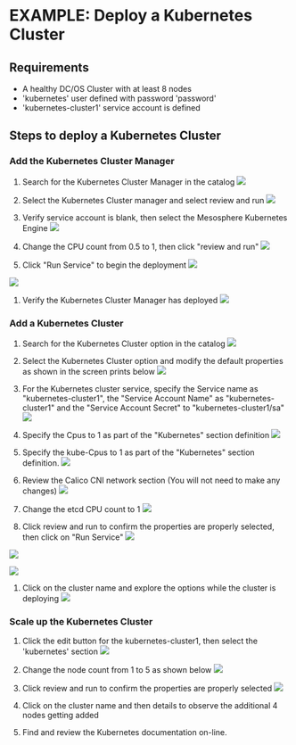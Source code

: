 # EXAMPLE: Deploy a Kubernetes Cluster

## Requirements
* A healthy DC/OS Cluster with at least 8 nodes
* 'kubernetes' user defined with password 'password'
* 'kubernetes-cluster1' service account is defined

## Steps to deploy a Kubernetes Cluster
### Add the Kubernetes Cluster Manager
1. Search for the Kubernetes Cluster Manager in the catalog
![](https://raw.githubusercontent.com/markfjohnson/SBC_demo/master/Legacy/images/k_1-1.png)

1. Select the Kubernetes Cluster manager and select review and run
![](https://raw.githubusercontent.com/markfjohnson/SBC_demo/master/Legacy/images/k_1-2.png)

1. Verify service account is blank, then select the Mesosphere Kubernetes Engine
![](https://raw.githubusercontent.com/markfjohnson/SBC_demo/master/Legacy/images/k_1-3.png)

1. Change the CPU count from 0.5 to 1, then click "review and run"
![](https://raw.githubusercontent.com/markfjohnson/SBC_demo/master/Legacy/images/k_1-4.png)

1. Click "Run Service" to begin the deployment
![](https://raw.githubusercontent.com/markfjohnson/SBC_demo/master/Legacy/images/k_1-5.png) 

![](https://raw.githubusercontent.com/markfjohnson/SBC_demo/master/Legacy/images/k_1-6.png)


1. Verify the Kubernetes Cluster Manager has deployed
![](https://raw.githubusercontent.com/markfjohnson/SBC_demo/master/Legacy/images/k_1-7.png)

### Add a Kubernetes Cluster
1. Search for the Kubernetes Cluster option in the catalog
![](https://raw.githubusercontent.com/markfjohnson/SBC_demo/master/Legacy/images/k-2-1.png)

1. Select the Kubernetes Cluster option and modify the default properties as shown in the screen prints below
![](https://raw.githubusercontent.com/markfjohnson/SBC_demo/master/Legacy/images/k-2-2.png)


1. For the Kubernetes cluster service, specify the Service name as "kubernetes-cluster1", the "Service Account Name" as "kubernetes-cluster1" and the "Service Account Secret" to "kubernetes-cluster1/sa"
![](https://raw.githubusercontent.com/markfjohnson/SBC_demo/master/Legacy/images/k-2-3.png)

1. Specify the Cpus to 1 as part of the "Kubernetes" section definition
![](https://raw.githubusercontent.com/markfjohnson/SBC_demo/master/Legacy/images/k-2-4a.png)

1. Specify the kube-Cpus to 1 as part of the "Kubernetes" section definition.
![](https://raw.githubusercontent.com/markfjohnson/SBC_demo/master/Legacy/images/k-2-4b.png)

1. Review the Calico CNI network section (You will not need to make any changes)
![](https://raw.githubusercontent.com/markfjohnson/SBC_demo/master/Legacy/images/k-2-4c.png)

1. Change the etcd CPU count to 1
![](https://raw.githubusercontent.com/markfjohnson/SBC_demo/master/Legacy/images/k-2-5.png)


1. Click review and run to confirm the properties are properly selected, then click on "Run Service"
![](https://raw.githubusercontent.com/markfjohnson/SBC_demo/master/Legacy/images/k-2-6.png)


![](https://raw.githubusercontent.com/markfjohnson/SBC_demo/master/Legacy/images/k-2-7.png)

![](https://raw.githubusercontent.com/markfjohnson/SBC_demo/master/Legacy/images/k-2-8.png)

1. Click on the cluster name and explore the options while the cluster is deploying
![](https://raw.githubusercontent.com/markfjohnson/SBC_demo/master/Legacy/images/k-2-9.png)

### Scale up the Kubernetes Cluster
1. Click the edit button for the kubernetes-cluster1, then select the 'kubernetes' section
![](https://raw.githubusercontent.com/markfjohnson/SBC_demo/master/Legacy/images/k-3-0.png)

1. Change the node count from 1 to 5 as shown below
![](https://raw.githubusercontent.com/markfjohnson/SBC_demo/master/Legacy/images/k-3-1.png)

1. Click review and run to confirm the properties are properly selected
![](https://raw.githubusercontent.com/markfjohnson/SBC_demo/master/Legacy/images/k-3-2.png)

1. Click on the cluster name and then details to observe the additional 4 nodes getting added

1. Find and review the Kubernetes documentation on-line.

